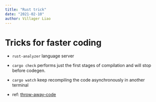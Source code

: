 ```yaml
---
title: "Rust trick"
date: "2021-02-10"
author: Villager Liao
---
```


# Tricks for faster coding

- `rust-analyzer` language server
- `cargo check` performs just the first stages of compilation and will stop before codegen.
- `cargo watch` keep recompiling the code asynchronously in another terminal

- ref: [throw-away-code](https://vorner.github.io/2020/09/20/throw-away-code.html)
